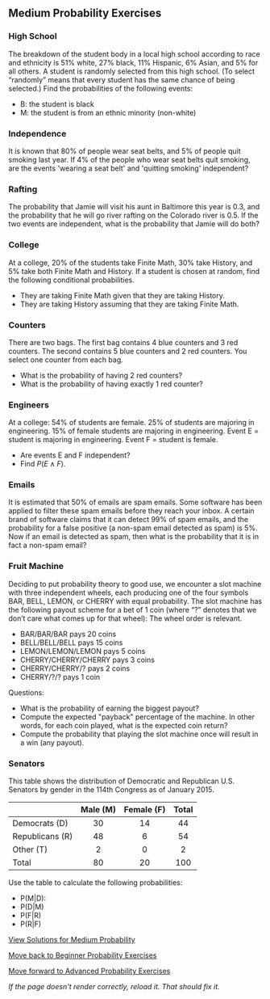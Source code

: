 ## Medium Probability Exercises

### High School
The breakdown of the student body in a local high school according to race and ethnicity is 51% white, 27% black, 11% Hispanic, 6% Asian, and 5% for all others. A student is randomly selected from this high school. (To select “randomly” means that every student has the same chance of being selected.)
Find the probabilities of the following events:
- B: the student is black 
- M: the student is from an ethnic minority (non-white)

### Independence
It is known that 80% of people wear seat belts, and 5% of people quit smoking last year. If 4% of the people who wear seat belts quit smoking, are the events 'wearing a seat belt' and 'quitting smoking' independent?

### Rafting
The probability that Jamie will visit his aunt in Baltimore this year is 0.3, and the probability that he will go river rafting on the Colorado river is 0.5.
If the two events are independent, what is the probability that Jamie will do both?

### College
At a college, 20% of the students take Finite Math, 30% take History, and 5% take both Finite Math and History. If a student is chosen at random, find the following conditional probabilities.
- They are taking Finite Math given that they are taking History.
- They are taking History assuming that they are taking Finite Math.

### Counters
There are two bags. The first bag contains 4 blue counters and 3 red counters. The second contains 5 blue counters and 2 red counters. You select one counter from each bag. 
- What is the probability of having 2 red counters?
- What is the probability of having exactly 1 red counter?

### Engineers
At a college: 54% of students are female. 25% of students are majoring in engineering. 15% of female students are majoring in engineering.
Event E = student is majoring in engineering. Event F = student is female.

- Are events E and F independent? 
- Find $P(E\wedge F)$.

### Emails
It is estimated that 50% of emails are spam emails. Some software has been applied to filter these spam emails before they reach your inbox. A certain brand of software claims that it can detect 99% of spam emails, and the probability for a false positive (a non-spam email detected as spam) is 5%.
Now if an email is detected as spam, then what is the probability that it is in fact a non-spam email?

### Fruit Machine
Deciding to put probability theory to good use, we encounter a slot machine with three independent wheels, each producing one of the four symbols BAR, BELL, LEMON, or CHERRY with equal probability.
The slot machine has the following payout scheme for a bet of 1 coin (where “?” denotes that we don’t care what comes up for that wheel):
The wheel order is relevant.
* BAR/BAR/BAR pays 20 coins
* BELL/BELL/BELL pays 15 coins
* LEMON/LEMON/LEMON pays 5 coins
* CHERRY/CHERRY/CHERRY pays 3 coins
* CHERRY/CHERRY/? pays 2 coins
* CHERRY/?/? pays 1 coin

Questions:
- What is the probability of earning the biggest payout? 
- Compute the expected "payback" percentage of the machine. In other words, for each coin played, what is the expected coin return?
- Compute the probability that playing the slot machine once will result in a win (any payout).

### Senators
This table shows the distribution of Democratic and Republican U.S. Senators by gender in the 114th Congress as of January 2015.

|               | Male (M)    | Female (F) |	Total |
| :---          |:--:         |:--:        |:--:    |
|Democrats (D)  |	  30	      |   14	     |   44   |
|Republicans (R)|	  48	      |    6	     |   54   |
|Other (T)	    |    2	      |    0	     |    2   |
|Total	        |   80	      |   20	     |  100   |

Use the table to calculate the following probabilities:
- P(M|D):
- P(D|M) 
- P(F|R)
- P(R|F)

[View Solutions for Medium Probability](https://github.com/UMdecisionsupport/DecisionSupport2023/blob/main/Probability/Solutions/Medium_Solutions.md)

[Move back to Beginner Probability Exercises](https://github.com/UMdecisionsupport/DecisionSupport2023/blob/main/Probability/Beginner.md)

[Move forward to Advanced Probability Exercises](https://github.com/UMdecisionsupport/DecisionSupport2023/blob/main/Probability/Advanced.md)

*If the page doesn't render correctly, reload it. That should fix it.*
